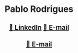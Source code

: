 <h1 align="center">Pablo Rodrigues</h1>
<h2 align="center">
    <a href="https://pt-br.reactjs.org/](https://www.linkedin.com/in/pablo-rodrigues-125b73224/">🔗 LinkedIn</a>
    <a href="https://pt-br.reactjs.org/">🔗 E-mail</a>
</h2>
<h2 align="center">
    <a href="https://pt-br.reactjs.org/">🔗 E-mail</a>
</h2>
